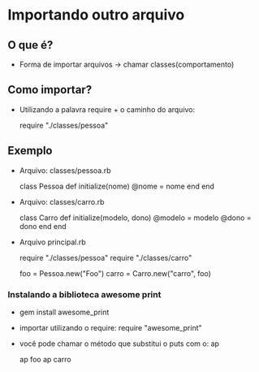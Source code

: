 # Importando outro arquivo

## O que é?

* Forma de importar arquivos -> chamar classes(comportamento)

## Como importar?

* Utilizando a palavra require + o caminho do arquivo: 

    require "./classes/pessoa"

## Exemplo

* Arquivo: classes/pessoa.rb

    class Pessoa
        def initialize(nome)
            @nome = nome
        end
    end

* Arquivo: classes/carro.rb

    class Carro
        def initialize(modelo, dono)
            @modelo = modelo
            @dono = dono
        end
    end

* Arquivo principal.rb

    require "./classes/pessoa"
    require "./classes/carro"

    foo = Pessoa.new("Foo")
    carro = Carro.new("carro", foo)

### Instalando a biblioteca awesome print

* gem install awesome_print

* importar utilizando o require: require "awesome_print"

* você pode chamar o método que substitui o puts com o: ap

    ap foo
    ap carro